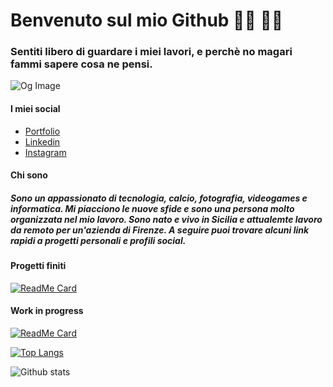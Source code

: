 # **Benvenuto sul mio Github 👋🏼 👨‍💻**
### Sentiti libero di guardare i miei lavori, e perchè no magari fammi sapere cosa ne pensi.

![Og Image](https://marco-polino-portfolio.netlify.app/images/og-image.jpg)

#### I miei social
* [Portfolio](https://marco-polino-portfolio.netlify.app/it/)
* [Linkedin](https://www.linkedin.com/in/marco-polino/)
* [Instagram](https://www.instagram.com/marco_polino_dev/)

#### Chi sono
##### _Sono un appassionato di tecnologia, calcio, fotografia, videogames e informatica. Mi piacciono le nuove sfide e sono una persona molto organizzata nel mio lavoro. Sono nato e vivo in Sicilia e attualemte lavoro da remoto per un'azienda di Firenze. A seguire puoi trovare alcuni link rapidi a progetti personali e profili social._

#### Progetti finiti
[![ReadMe Card](https://github-readme-stats.vercel.app/api/pin/?username=Marco-S117&repo=trivia-vue&title_color=d11919&text_color=fff&bg_color=333&icon_color=d11919)](https://github.com/Marco-S117/trivia-vue)

#### Work in progress
[![ReadMe Card](https://github-readme-stats.vercel.app/api/pin/?username=Marco-S117&repo=tv-schedule&title_color=d11919&text_color=fff&bg_color=333&icon_color=d11919)](https://github.com/Marco-S117/tv-schedule)

[![Top Langs](https://github-readme-stats.vercel.app/api/top-langs/?username=Marco-S117&repo=tv-schedule&layout=compact&title_color=d11919&text_color=fff&bg_color=333&icon_color=d11919)](https://github.com/Marco-S117/)

![Github stats](https://github-readme-stats.vercel.app/api?username=Marco-S117&show_icons=true&title_color=d11919&text_color=fff&bg_color=333&icon_color=d11919)
